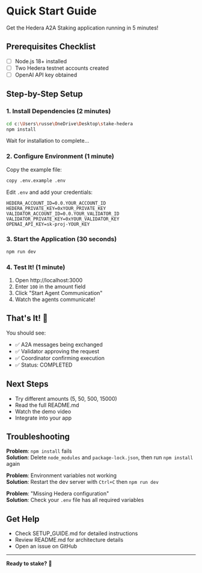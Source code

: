 # Quick Start Guide

Get the Hedera A2A Staking application running in 5 minutes!

## Prerequisites Checklist

- [ ] Node.js 18+ installed
- [ ] Two Hedera testnet accounts created
- [ ] OpenAI API key obtained

## Step-by-Step Setup

### 1. Install Dependencies (2 minutes)

```bash
cd c:\Users\russe\OneDrive\Desktop\stake-hedera
npm install
```

Wait for installation to complete...

### 2. Configure Environment (1 minute)

Copy the example file:
```bash
copy .env.example .env
```

Edit `.env` and add your credentials:
```env
HEDERA_ACCOUNT_ID=0.0.YOUR_ACCOUNT_ID
HEDERA_PRIVATE_KEY=0xYOUR_PRIVATE_KEY
VALIDATOR_ACCOUNT_ID=0.0.YOUR_VALIDATOR_ID
VALIDATOR_PRIVATE_KEY=0xYOUR_VALIDATOR_KEY
OPENAI_API_KEY=sk-proj-YOUR_KEY
```

### 3. Start the Application (30 seconds)

```bash
npm run dev
```

### 4. Test It! (1 minute)

1. Open http://localhost:3000
2. Enter `100` in the amount field
3. Click "Start Agent Communication"
4. Watch the agents communicate!

## That's It! 🎉

You should see:
- ✅ A2A messages being exchanged
- ✅ Validator approving the request
- ✅ Coordinator confirming execution
- ✅ Status: COMPLETED

## Next Steps

- Try different amounts (5, 50, 500, 15000)
- Read the full README.md
- Watch the demo video
- Integrate into your app

## Troubleshooting

**Problem**: `npm install` fails  
**Solution**: Delete `node_modules` and `package-lock.json`, then run `npm install` again

**Problem**: Environment variables not working  
**Solution**: Restart the dev server with `Ctrl+C` then `npm run dev`

**Problem**: "Missing Hedera configuration"  
**Solution**: Check your `.env` file has all required variables

## Get Help

- Check SETUP_GUIDE.md for detailed instructions
- Review README.md for architecture details
- Open an issue on GitHub

---

**Ready to stake?** 🚀
